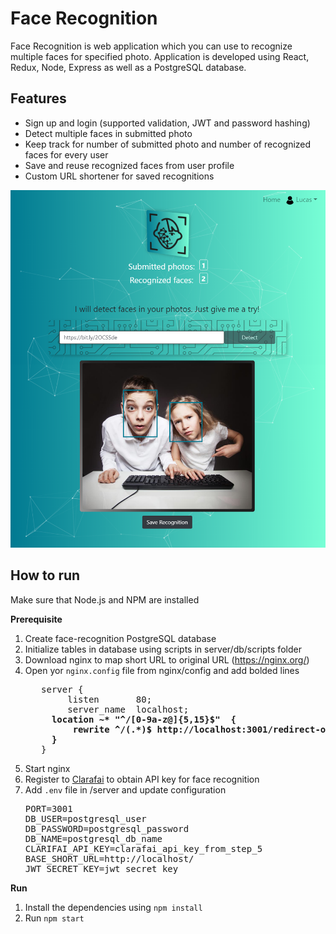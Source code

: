 # Face Recognition

Face Recognition is web application which you can use to recognize multiple faces for specified photo. Application is developed using React, Redux, Node, Express as well as a PostgreSQL database.

## Features

- Sign up and login (supported validation, JWT and password hashing)
- Detect multiple faces in submitted photo
- Keep track for number of submitted photo and number of recognized faces for every user
- Save and reuse recognized faces from user profile
- Custom URL shortener for saved recognitions

![alt text](https://github.com/nemanjarogic/face-recognition/blob/master/client/src/assets/images/github.png "Face Recognition")

## How to run

Make sure that Node.js and NPM are installed

**Prerequisite**

1. Create face-recognition PostgreSQL database
2. Initialize tables in database using scripts in server/db/scripts folder
3. Download nginx to map short URL to original URL (https://nginx.org/)
4. Open yor `nginx.config` file from nginx/config and add bolded lines
   <pre>
      server {
           listen       80;
           server_name  localhost;<b>
   		location ~* "^/[0-9a-z@]{5,15}$"  {
   			rewrite ^/(.*)$ http://localhost:3001/redirect-original-photo/$1 redirect;
   		}</b>
      }
   </pre>
5. Start nginx
6. Register to [Clarafai](https://www.clarifai.com/) to obtain API key for face recognition
7. Add `.env` file in /server and update configuration
   <pre>
   PORT=3001
   DB_USER=postgresql_user
   DB_PASSWORD=postgresql_password
   DB_NAME=postgresql_db_name
   CLARIFAI_API_KEY=clarafai_api_key_from_step_5
   BASE_SHORT_URL=http://localhost/
   JWT_SECRET_KEY=jwt_secret_key
   </pre>

**Run**

1. Install the dependencies using `npm install`
2. Run `npm start`
